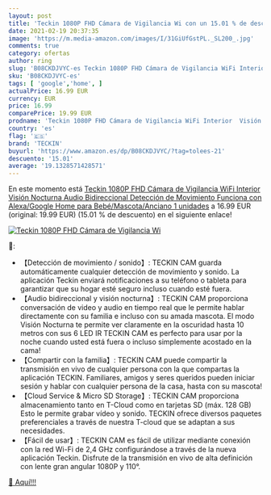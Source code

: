 ```yaml
---
layout: post
title: 'Teckin 1080P FHD Cámara de Vigilancia Wi con un 15.01 % de descuento'
date: 2021-02-19 20:37:35
image: 'https://m.media-amazon.com/images/I/31GiUfGstPL._SL200_.jpg'
comments: true
category: ofertas
author: ring
slug: 'B08CKDJVYC-es Teckin 1080P FHD Cámara de Vigilancia WiFi Interior Visión...'
sku: 'B08CKDJVYC-es'
tags: [ 'google','home', ]
actualPrice: 16.99 EUR
currency: EUR
price: 16.99
comparePrice: 19.99 EUR
prodname: 'Teckin 1080P FHD Cámara de Vigilancia WiFi Interior  Visión Nocturna  Audio Bidireccional  Detección de Movimiento  Funciona con Alexa/Google Home  para Bebé/Mascota/Anciano  1 unidades'
country: 'es'
flag: '🇪🇸'
brand: 'TECKIN'
buyurl: 'https://www.amazon.es/dp/B08CKDJVYC/?tag=tolees-21'
descuento: '15.01'
average: '19.1328571428571'
---
```


En este momento está [Teckin 1080P FHD Cámara de Vigilancia WiFi Interior  Visión Nocturna  Audio Bidireccional  Detección de Movimiento  Funciona con Alexa/Google Home  para Bebé/Mascota/Anciano  1 unidades](https://www.amazon.es/dp/B08CKDJVYC/?tag=tolees-21) a 16.99 EUR (original: 19.99 EUR) (15.01 %  de descuento) en el siguiente enlace!

[![Teckin 1080P FHD Cámara de Vigilancia Wi](https://m.media-amazon.com/images/I/31GiUfGstPL._SL200_.jpg)](https://www.amazon.es/dp/B08CKDJVYC/?tag=tolees-21)

🔎:

- 【Detección de movimiento / sonido】: TECKIN CAM guarda automáticamente cualquier detección de movimiento y sonido. La aplicación Teckin enviará notificaciones a su teléfono o tableta para garantizar que su hogar esté seguro incluso cuando esté fuera.
- 【Audio bidireccional y visión nocturna】: TECKIN CAM proporciona conversación de video y audio en tiempo real que le permite hablar directamente con su familia e incluso con su amada mascota. El modo Visión Nocturna te permite ver claramente en la oscuridad hasta 10 metros con sus 6 LED IR TECKIN CAM es perfecto para usar por la noche cuando usted está fuera o incluso simplemente acostado en la cama!
- 【Compartir con la familia】: TECKIN CAM puede compartir la transmisión en vivo de cualquier persona con la que compartas la aplicación TECKIN. Familiares, amigos y seres queridos pueden iniciar sesión y hablar con cualquier persona de la casa, hasta con su mascota!
- 【Cloud Service & Micro SD Storage】: TECKIN CAM proporciona almacenamiento tanto en T-Cloud como en tarjetas SD (máx. 128 GB) Esto le permite grabar vídeo y sonido. TECKIN ofrece diversos paquetes preferenciales a través de nuestra T-cloud que se adaptan a sus necesidades.
- 【Fácil de usar】: TECKIN CAM es fácil de utilizar mediante conexión con la red Wi-Fi de 2,4 GHz configurándose a través de la nueva aplicación Teckin. Disfrute de la transmisión en vivo de alta definición con lente gran angular 1080P y 110°.

[🛒 Aquí!!!](https://www.amazon.es/dp/B08CKDJVYC/?tag=tolees-21)
